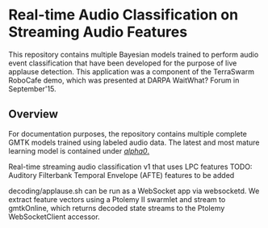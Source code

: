 # Real-time Audio Classification on Streaming Audio Features

This repository contains multiple Bayesian models trained to perform audio event classification that have been developed for the purpose of live applause detection. This application was a component of the TerraSwarm RoboCafe demo, which was presented at DARPA WaitWhat? Forum in September'15. 

## Overview 

For documentation purposes, the repository contains multiple complete GMTK models trained using labeled audio data. The latest and most mature learning model is contained under [_alpha0_.](https://github.com/ilge/gmtk-audio-classification/tree/master/alpha0) 




Real-time streaming audio classification v1 that uses LPC features
TODO: Auditory Filterbank Temporal Envelope (AFTE) features to be added

decoding/applause.sh can be run as a WebSocket app via websocketd. 
We extract feature vectors using a Ptolemy II swarmlet and stream to gmtkOnline, which returns
decoded state streams to the Ptolemy WebSocketClient accessor. 



